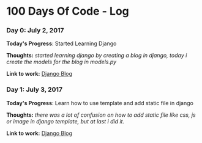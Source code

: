 # 100 Days Of Code - Log

### Day 0: July 2, 2017

**Today's Progress**: Started Learning Django

**Thoughts:** *started learning django by creating a blog in django, today i create the models for the blog in models.py* 

**Link to work:** [Django Blog](https://github.com/nitish800/Django-blog)


### Day 1: July 3, 2017

**Today's Progress**: Learn how to use template and add static file in django

**Thoughts:** *there was a lot of confusion on how to add static file like css, js or image in django template, but at last i did it.* 

**Link to work:** [Django Blog](https://github.com/nitish800/Django-blog)
